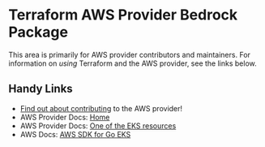 # Terraform AWS Provider Bedrock Package

This area is primarily for AWS provider contributors and maintainers. For information on _using_ Terraform and the AWS provider, see the links below.

## Handy Links

* [Find out about contributing](https://hashicorp.github.io/terraform-provider-aws/#contribute) to the AWS provider!
* AWS Provider Docs: [Home](https://registry.terraform.io/providers/hashicorp/aws/latest/docs)
* AWS Provider Docs: [One of the EKS resources](https://registry.terraform.io/providers/hashicorp/aws/latest/docs/resources/bedrock)
* AWS Docs: [AWS SDK for Go EKS](https://docs.aws.amazon.com/sdk-for-go/api/service/bedrock/)
